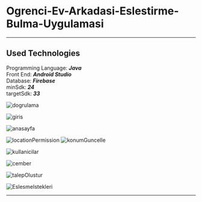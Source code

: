 # Ogrenci-Ev-Arkadasi-Eslestirme-Bulma-Uygulamasi

 <hr>
<h2> Used Technologies </h2>
Programming Language: <em><strong>Java</strong></em> <br>
Front End: <em><strong>Android Studio</strong></em> <br>
Database: <em><strong>Firebase</strong></em> <br>
minSdk:<em><strong> 24</strong></em> <br>
targetSdk:<em><strong> 33</strong></em> <br>
    
![dogrulama](https://github.com/yusuftahakara19/Ogrenci-Ev-Arkadasi-Eslestirme-Bulma-Uygulamasi/assets/119736588/cd672467-8e00-4bfa-8285-f763bfd172a2) 

![giris](https://github.com/yusuftahakara19/Ogrenci-Ev-Arkadasi-Eslestirme-Bulma-Uygulamasi/assets/119736588/981efba1-1cca-443f-8b9d-b7c4981671a6)

![anasayfa](https://github.com/yusuftahakara19/Ogrenci-Ev-Arkadasi-Eslestirme-Bulma-Uygulamasi/assets/119736588/e3d6cc70-2b9d-4dcb-bf5b-661150a87b99)

![locationPermission](https://github.com/yusuftahakara19/Ogrenci-Ev-Arkadasi-Eslestirme-Bulma-Uygulamasi/assets/119736588/cb982b6f-996c-4f00-8f14-250b7a025ddb)
![konumGuncelle](https://github.com/yusuftahakara19/Ogrenci-Ev-Arkadasi-Eslestirme-Bulma-Uygulamasi/assets/119736588/93bcc14e-a73d-400c-a365-7349d0d015a9)

![kullanicilar](https://github.com/yusuftahakara19/Ogrenci-Ev-Arkadasi-Eslestirme-Bulma-Uygulamasi/assets/119736588/2e5abcb8-28ac-4fa9-95a7-fcbb58add4be)

![cember](https://github.com/yusuftahakara19/Ogrenci-Ev-Arkadasi-Eslestirme-Bulma-Uygulamasi/assets/119736588/8534112b-9c26-4cb8-8105-3011e7088026)

![talepOlustur](https://github.com/yusuftahakara19/Ogrenci-Ev-Arkadasi-Eslestirme-Bulma-Uygulamasi/assets/119736588/dec40836-b575-4b8d-969e-fba02ac132e0)

![EslesmeIstekleri](https://github.com/yusuftahakara19/Ogrenci-Ev-Arkadasi-Eslestirme-Bulma-Uygulamasi/assets/119736588/004085d5-4d2c-486f-ba66-ac56cb8c04a2)

    
<hr>



